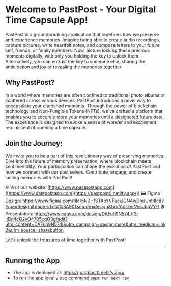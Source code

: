 # Welcome to PastPost - Your Digital Time Capsule App!

PastPost is a groundbreaking application that redefines how we preserve and experience memories. Imagine being able to create audio recordings, capture pictures, write heartfelt notes, and compose letters to your future self, friends, or family members. Now, picture locking these precious moments digitally, with only you holding the key to unlock them. Alternatively, you can entrust the key to someone else, sharing the anticipation and joy of revealing the memories together.

## Why PastPost?

In a world where memories are often confined to traditional photo albums or scattered across various devices, PastPost introduces a novel way to encapsulate your cherished moments. Through the power of blockchain technology and Non-Fungible Tokens (NFTs), we've crafted a platform that enables you to securely store your memories until a designated future date. The experience is designed to evoke a sense of wonder and excitement, reminiscent of opening a time capsule.

## **Join the Journey:**

We invite you to be a part of this revolutionary way of preserving memories. Dive into the future of memory preservation, where blockchain meets sentimentality. Your participation can shape the evolution of PastPost and how we connect with our past selves. Contribute, engage, and create lasting memories with PastPost!

🌐 Visit our website: [https://www.pastpostapp.com]([https://www.pastpostapp.com](https://pastpost0.netlify.app/))
🖼️ Figma Design: https://www.figma.com/file/5N0HfSTAbYVFucjJGN4wDm/Untitled?type=design&node-id=14%3A901&mode=design&t=bfAor2erVecJbpVY-1
🎬 Presentation: https://www.canva.com/design/DAFuh9N574I/f3-itBd4cG2vO4705cqO3g/edit?utm_content=DAFuh9N574I&utm_campaign=designshare&utm_medium=link2&utm_source=sharebutton

Let's unlock the treasures of time together with PastPost!

---
## Running the App
- The app is deployed at: https://pastpost0.netlify.app/
- To run the app locally use command `pnpm run next dev`
